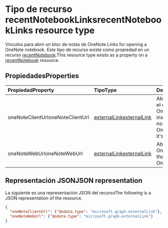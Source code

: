 # <a name="recentnotebooklinks-resource-type"></a><span data-ttu-id="e549f-101">Tipo de recurso recentNotebookLinks</span><span class="sxs-lookup"><span data-stu-id="e549f-101">recentNotebookLinks resource type</span></span>

<span data-ttu-id="e549f-102">Vínculos para abrir un bloc de notas de OneNote.</span><span class="sxs-lookup"><span data-stu-id="e549f-102">Links for opening a OneNote notebook.</span></span> <span data-ttu-id="e549f-103">Este tipo de recurso existe como propiedad en un recurso [recentNotebook](recentnotebook.md).</span><span class="sxs-lookup"><span data-stu-id="e549f-103">This resource type exists as a property on a [recentNotebook](recentnotebook.md) resource.</span></span>

## <a name="properties"></a><span data-ttu-id="e549f-104">Propiedades</span><span class="sxs-lookup"><span data-stu-id="e549f-104">Properties</span></span>
| <span data-ttu-id="e549f-105">Propiedad</span><span class="sxs-lookup"><span data-stu-id="e549f-105">Property</span></span>     | <span data-ttu-id="e549f-106">Tipo</span><span class="sxs-lookup"><span data-stu-id="e549f-106">Type</span></span>   |<span data-ttu-id="e549f-107">Descripción</span><span class="sxs-lookup"><span data-stu-id="e549f-107">Description</span></span>|
|:---------------|:--------|:----------|
|<span data-ttu-id="e549f-108">oneNoteClientUrl</span><span class="sxs-lookup"><span data-stu-id="e549f-108">oneNoteClientUrl</span></span>|[<span data-ttu-id="e549f-109">externalLink</span><span class="sxs-lookup"><span data-stu-id="e549f-109">externalLink</span></span>](externallink.md)|<span data-ttu-id="e549f-110">Abre el bloc de notas en el cliente nativo de OneNote si está instalado.</span><span class="sxs-lookup"><span data-stu-id="e549f-110">Opens the notebook in the OneNote native client if it's installed.</span></span>|
|<span data-ttu-id="e549f-111">oneNoteWebUrl</span><span class="sxs-lookup"><span data-stu-id="e549f-111">oneNoteWebUrl</span></span>|[<span data-ttu-id="e549f-112">externalLink</span><span class="sxs-lookup"><span data-stu-id="e549f-112">externalLink</span></span>](externallink.md)|<span data-ttu-id="e549f-113">Abre el bloc de notas en OneNote Online.</span><span class="sxs-lookup"><span data-stu-id="e549f-113">Opens the notebook in OneNote Online.</span></span>|

## <a name="json-representation"></a><span data-ttu-id="e549f-114">Representación JSON</span><span class="sxs-lookup"><span data-stu-id="e549f-114">JSON representation</span></span>

<span data-ttu-id="e549f-115">La siguiente es una representación JSON del recurso</span><span class="sxs-lookup"><span data-stu-id="e549f-115">The following is a JSON representation of the resource.</span></span>

<!-- {
  "blockType": "resource",
  "optionalProperties": [

  ],
  "@odata.type": "microsoft.graph.recentNotebookLinks"
}-->

```json
{
  "oneNoteClientUrl": {"@odata.type": "microsoft.graph.externalLink"},
  "oneNoteWebUrl": {"@odata.type": "microsoft.graph.externalLink"}
}

```

<!-- uuid: 8fcb5dbc-d5aa-4681-8e31-b001d5168d79
2015-10-25 14:57:30 UTC -->
<!-- {
  "type": "#page.annotation",
  "description": "recentNotebookLinks resource",
  "keywords": "",
  "section": "documentation",
  "tocPath": ""
}-->

